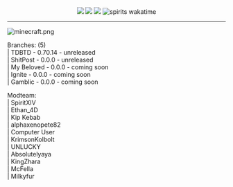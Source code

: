 <div align="center">
<img src="https://img.shields.io/badge/A%20Connection%20of%20Koil-222222"/>  <img src="https://img.shields.io/badge/Alpha%200.70.14-888888"/>  <img src="https://img.shields.io/github/license/SpiritXIV/the-shit-of-crypt"/>  <img src="https://wakatime.com/badge/github/SpiritXIV/minceraft.svg" alt="spirits wakatime">
  <hr>
</div>
<img align="center" src="https://github.com/SpiritXIV/the-shit-of-crypt/blob/main/src/main/resources/assets/minecraft/textures/gui/title/minecraft.png?raw=true" alt="minecraft.png"/>
<p>
  Branches: (5)<br>
  | TDBTD - 0.70.14 - unreleased<br>
  | ShitPost - 0.0.0 - unreleased<br>
  | My Beloved - 0.0.0 - coming soon<br>
  | Ignite - 0.0.0 - coming soon<br>
  | Gamblic - 0.0.0 - coming soon<br>
</p>
<p>
  Modteam:<br>
  | SpiritXIV<br>
  | Ethan_4D<br>
  | Kip Kebab<br>
  | alphaxenopete82<br>
  | Computer User<br>
  | KrimsonKolbolt<br>
  | UNLUCKY<br>
  | Absolutelyaya<br>
  | KingZhara<br>
  | McFella<br>
  | Milkyfur<br>
</p>
<br>

